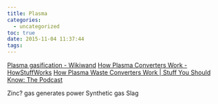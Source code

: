 ```yaml
---
title: Plasma
categories:
  - uncategorized
toc: true
date: 2015-11-04 11:37:44
tags:
---
```


[Plasma gasification - Wikiwand](http://www.wikiwand.com/en/Plasma_gasification)
[How Plasma Converters Work - HowStuffWorks](http://science.howstuffworks.com/environmental/energy/plasma-converter.htm)
[How Plasma Waste Converters Work | Stuff You Should Know: The Podcast](http://www.stuffyoushouldknow.com/podcasts/please-listen-to-how-plasma-waste-converters-work/)

Zinc? gas generates power
Synthetic gas
Slag
